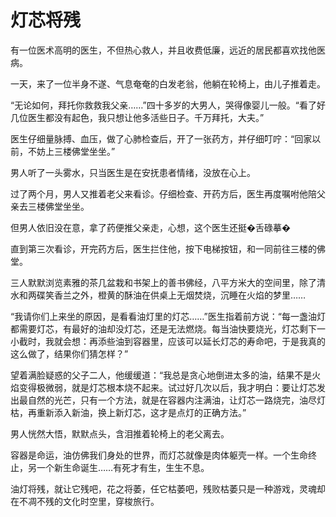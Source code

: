 # 灯芯将残

有一位医术高明的医生，不但热心救人，并且收费低廉，远近的居民都喜欢找他医病。 

一天，来了一位半身不遂、气息奄奄的白发老翁，他躺在轮椅上，由儿子推着走。 

“无论如何，拜托你救救我父亲……”四十多岁的大男人，哭得像婴儿一般。“看了好几位医生都没有起色，我只想让他多活些日子。千万拜托，大夫。” 

医生仔细量脉搏、血压，做了心肺检查后，开了一张药方，并仔细叮咛：“回家以前，不妨上三楼佛堂坐坐。” 

男人听了一头雾水，只当医生是在安抚患者情绪，没放在心上。 

过了两个月，男人又推着老父来看诊。仔细检查、开药方后，医生再度嘱咐他陪父亲去三楼佛堂坐坐。 

但男人依旧没在意，拿了药便推父亲走，心想，这个医生还挺�舌碌摹� 

直到第三次看诊，开完药方后，医生拦住他，按下电梯按钮，和一同前往三楼的佛堂。 

三人默默浏览素雅的茶几盆栽和书架上的善书佛经，八平方米大的空间里，除了清水和两碟笑香兰之外，橙黄的酥油在供桌上无烟焚烧，沉睡在火焰的梦里…… 

“我请你们上来坐的原因，是看看油灯里的灯芯……”医生指着前方说：“每一盏油灯都需要灯芯，有最好的油却没灯芯，还是无法燃烧。每当油快要烧光，灯芯剩下一小截时，我就会想：再添些油到容器里，应该可以延长灯芯的寿命吧，于是我真的这么做了，结果你们猜怎样？” 

望着满脸疑惑的父子二人，他缓缓道：“我总是贪心地倒进太多的油，结果不是火焰变得极微弱，就是灯芯根本烧不起来。试过好几次以后，我才明白：要让灯芯发出最自然的光芒，只有一个方法，就是在容器内注满油，让灯芯一路烧完，油尽灯枯，再重新添入新油，换上新灯芯，这才是点灯的正确方法。” 

男人恍然大悟，默默点头，含泪推着轮椅上的老父离去。 

容器是命运，油仿佛我们身处的世界，而灯芯就像是肉体躯壳一样。一个生命终止，另一个新生命诞生……有死才有生，生生不息。 

油灯将残，就让它残吧，花之将萎，任它枯萎吧，残败枯萎只是一种游戏，灵魂却在不凋不残的文化时空里，穿梭旅行。
 